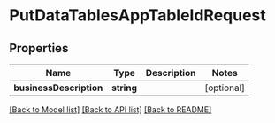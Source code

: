 # PutDataTablesAppTableIdRequest

## Properties
Name | Type | Description | Notes
------------ | ------------- | ------------- | -------------
**businessDescription** | **string** |  | [optional] 

[[Back to Model list]](../../README.md#documentation-for-models) [[Back to API list]](../../README.md#documentation-for-api-endpoints) [[Back to README]](../../README.md)

